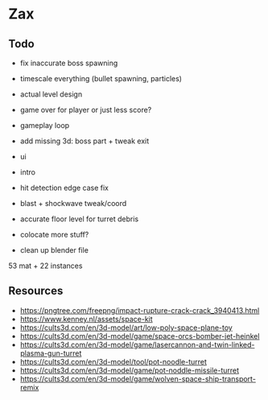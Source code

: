 # Zax

## Todo   
- fix inaccurate boss spawning 
- timescale everything (bullet spawning, particles)
- actual level design    
- game over for player or just less score?
- gameplay loop
- add missing 3d: boss part + tweak exit
- ui
- intro  
- hit detection edge case fix  
- blast + shockwave tweak/coord   
- accurate floor level for turret debris

- colocate more stuff?
- clean up blender file

53 mat + 22 instances

## Resources
- https://pngtree.com/freepng/impact-rupture-crack-crack_3940413.html
- https://www.kenney.nl/assets/space-kit
- https://cults3d.com/en/3d-model/art/low-poly-space-plane-toy
- https://cults3d.com/en/3d-model/game/space-orcs-bomber-jet-heinkel
- https://cults3d.com/en/3d-model/game/lasercannon-and-twin-linked-plasma-gun-turret
- https://cults3d.com/en/3d-model/tool/pot-noodle-turret
- https://cults3d.com/en/3d-model/game/pot-noddle-missile-turret
- https://cults3d.com/en/3d-model/game/wolven-space-ship-transport-remix